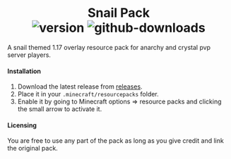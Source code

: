 <h1 align="center">
  Snail Pack<br>
  <img src="https://img.shields.io/github/v/release/seasnail8169/snail-pack" alt="version"/>
  <img src="https://img.shields.io/github/downloads/seasnail8169/snail-pack/total.svg" alt="github-downloads"/>
</h1>

A snail themed 1.17 overlay resource pack for anarchy and crystal pvp server players.

#### Installation
1. Download the latest release from [releases](https://github.com/seasnail8169/snail-pack/releases/latest).
2. Place it in your `.minecraft/resourcepacks` folder.
3. Enable it by going to Minecraft options => resource packs and clicking the small arrow to activate it.

#### Licensing
You are free to use any part of the pack as long as you give credit and link the original pack.

